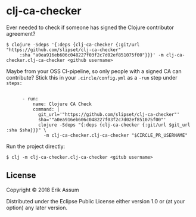 # clj-ca-checker

Ever needed to check if someone has signed the Clojure contributor agreement?

```
$ clojure -Sdeps '{:deps {clj-ca-checker {:git/url "https://github.com/slipset/clj-ca-checker" 
     :sha "a0ea916eb606c048227f03f2c7d02ef851075f00"}}}' -m clj-ca-checker.clj-ca-checker <github username>
```

Maybe from your OSS CI-pipeline, so only people with a signed CA can contribute?
Stick this in your `.circle/config.yml` as a `-run` step under `steps:`

```

      - run:
          name: Clojure CA Check
          command: |
            git_url='"https://github.com/slipset/clj-ca-checker"'
            sha='"a0ea916eb606c048227f03f2c7d02ef851075f00"'
            clojure -Sdeps "{:deps {clj-ca-checker {:git/url $git_url :sha $sha}}}" \
              -m clj-ca-checker.clj-ca-checker "$CIRCLE_PR_USERNAME"
```

Run the project directly:

    $ clj -m clj-ca-checker.clj-ca-checker <gitub username>


## License

Copyright © 2018 Erik Assum

Distributed under the Eclipse Public License either version 1.0 or (at
your option) any later version.
